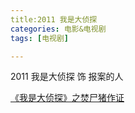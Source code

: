 ```yaml
---
title:2011 我是大侦探
categories: 电影&电视剧
tags: [电视剧]

---
```


2011 我是大侦探 饰 报案的人 

[《我是大侦探》之焚尸猪作证](https://www.bilibili.com/video/BV17f4y1S7n3)

